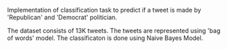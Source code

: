 Implementation of classification task to predict if a tweet is made by 'Republican' and 'Democrat' politician. 

The dataset consists of 13K tweets.
The tweets are represented using 'bag of words' model. The classificaton is done using Naive Bayes Model.
